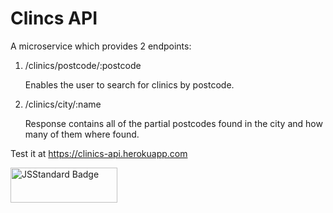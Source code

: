 Clincs API
======

A microservice which provides 2 endpoints:

1) /clinics/postcode/:postcode

   Enables the user to search for clinics by postcode. 

2) /clinics/city/:name

   Response contains all of the partial postcodes found in the city and how many of them where found.

Test it at <a href="https://clinics-api.herokuapp.com">https://clinics-api.herokuapp.com</a>

<img src="https://cdn.rawgit.com/standard/standard/master/badge.svg?1503150814326" alt="JSStandard Badge" height="56" width="171">
